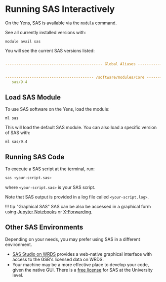 # Running SAS Interactively

On the Yens, SAS is available via the `module` command. 

See all currently installed versions with:

```title="Terminal Input"
module avail sas
```

You will see the current SAS versions listed:

```{.yaml .no-copy title="Terminal Output"}

-------------------------------------------- Global Aliases --------------------------------------------


---------------------------------------- /software/modules/Core ----------------------------------------
   sas/9.4
```

## Load SAS Module
To use SAS software on the Yens, load the module:
```title="Terminal Input"
ml sas
```
This will load the default SAS module. You can also load a specific version of SAS with:

```title="Terminal Input"
ml sas/9.4
```

## Running SAS Code

To execute a SAS script at the terminal, run:
```bash title="Terminal Input"
sas <your-script.sas>
```
where `<your-script.sas>` is your SAS script.

Note that SAS output is provided in a log file called `<your-script.log>`.

!!! tip "Graphical SAS"
    SAS can be also be accessed in a graphical form using [Jupyter Notebooks](/_getting_started/jupyter/#sas) or [X-Forwarding](/_user_guide/best_practices_gui).

## Other SAS Environments

Depending on your needs, you may prefer using SAS in a different environment.

* [SAS Studio on WRDS](https://wrds-www.wharton.upenn.edu/pages/grid-items/using-sas-studio/) provides a web-native graphical interface with access to the GSB's licensed data on WRDS.
* Your machine may be a more effective place to develop your code, given the native GUI. There is a [free license](https://uit.stanford.edu/service/softwarelic/sas) for SAS at the University level.
